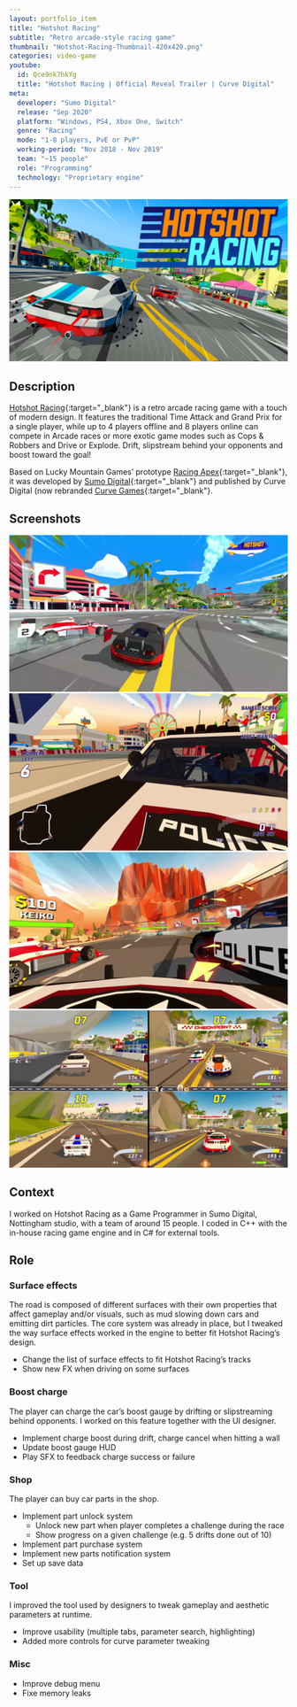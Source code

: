 ```yaml
---
layout: portfolio_item
title: "Hotshot Racing"
subtitle: "Retro arcade-style racing game"
thumbnail: "Hotshot-Racing-Thumbnail-420x420.png"
categories: video-game
youtube:
  id: Qce9nk7hkYg
  title: "Hotshot Racing | Official Reveal Trailer | Curve Digital"
meta:
  developer: "Sumo Digital"
  release: "Sep 2020"
  platform: "Windows, PS4, Xbox One, Switch"
  genre: "Racing"
  mode: "1-8 players, PvE or PvP"
  working-period: "Nov 2018 - Nov 2019"
  team: "~15 people"
  role: "Programming"
  technology: "Proprietary engine"
---
```

![Hotshot Racing banner](/assets/pictures/Hotshot-Racing_marque_1200x700-1024x597.png)

## Description

[Hotshot Racing](https://curvegames.com/our-games/hotshot-racing/){:target="_blank"} is a retro arcade racing game with a touch of modern design. It features the traditional Time Attack and Grand Prix for a single player, while up to 4 players offline and 8 players online can compete in Arcade races or more exotic game modes such as Cops & Robbers and Drive or Explode. Drift, slipstream behind your opponents and boost toward the goal!

Based on Lucky Mountain Games’ prototype [Racing Apex](https://twitter.com/racingapexgame){:target="_blank"}, it was developed by [Sumo Digital](https://www.sumo-digital.com/){:target="_blank"} and published by Curve Digital (now rebranded [Curve Games](https://curvegames.com/){:target="_blank"}.

## Screenshots

<div class="grid">
  <img src="/assets/pictures/Hotshot Racing - Race.jpg" alt="Hotshot Racing - Race">
  <img src="/assets/pictures/Hotshot Racing - Cops intro.jpg" alt="Hotshot Racing - Cops intro">
  <img src="/assets/pictures/Hotshot Racing - Cops & Robbers.jpg" alt="Hotshot Racing - Cops & Robbers">
  <img src="/assets/pictures/Hotshot Racing - 4 players splitscreen.jpg" alt="Hotshot Racing - 4 players splitscreen">
</div>

## Context

I worked on Hotshot Racing as a Game Programmer in Sumo Digital, Nottingham studio, with a team of around 15 people. I coded in C++ with the in-house racing game engine and in C# for external tools.

## Role

### Surface effects

The road is composed of different surfaces with their own properties that affect gameplay and/or visuals, such as mud slowing down cars and emitting dirt particles. The core system was already in place, but I tweaked the way surface effects worked in the engine to better fit Hotshot Racing’s design.

- Change the list of surface effects to fit Hotshot Racing’s tracks
- Show new FX when driving on some surfaces

### Boost charge

The player can charge the car’s boost gauge by drifting or slipstreaming behind opponents. I worked on this feature together with the UI designer.

- Implement charge boost during drift, charge cancel when hitting a wall
- Update boost gauge HUD
- Play SFX to feedback charge success or failure

### Shop

The player can buy car parts in the shop.

- Implement part unlock system
  - Unlock new part when player completes a challenge during the race
  - Show progress on a given challenge (e.g. 5 drifts done out of 10)
- Implement part purchase system
- Implement new parts notification system
- Set up save data

### Tool

I improved the tool used by designers to tweak gameplay and aesthetic parameters at runtime.

- Improve usability (multiple tabs, parameter search, highlighting)
- Added more controls for curve parameter tweaking

### Misc

- Improve debug menu
- Fixe memory leaks